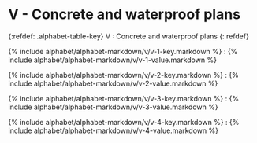  <div data-role="collapsible" data-inset="false" markdown="1">
 <h1 class="cart-collapsible-div">V - Concrete and waterproof plans</h1>

{:refdef: .alphabet-table-key}
V
: Concrete and waterproof plans
{: refdef}

{% include alphabet/alphabet-markdown/v/v-1-key.markdown %}
: {% include alphabet/alphabet-markdown/v/v-1-value.markdown %}

{% include alphabet/alphabet-markdown/v/v-2-key.markdown %}
: {% include alphabet/alphabet-markdown/v/v-2-value.markdown %}

{% include alphabet/alphabet-markdown/v/v-3-key.markdown %}
: {% include alphabet/alphabet-markdown/v/v-3-value.markdown %}

{% include alphabet/alphabet-markdown/v/v-4-key.markdown %}
: {% include alphabet/alphabet-markdown/v/v-4-value.markdown %}


</div>
